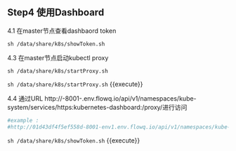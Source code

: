 ## Step4  使用Dashboard 

4.1 在master节点查看dashbaord token

```ba
sh /data/share/k8s/showToken.sh
```



4.3 在master节点启动kubectl proxy

```bas
sh /data/share/k8s/startProxy.sh
```



`sh /data/share/k8s/startProxy.sh` {{execute}}



4.4 通过URL  http://<id>-8001-<env id>.env.flowq.io/api/v1/namespaces/kube-system/services/https:kubernetes-dashboard:/proxy/进行访问

```bash
#example : 
#http://01d43df4f5ef558d-8001-env1.env.flowq.io/api/v1/namespaces/kube-system/services/https:kubernetes-dashboard:/proxy/
```

`sh /data/share/k8s/showToken.sh` {{execute}}

